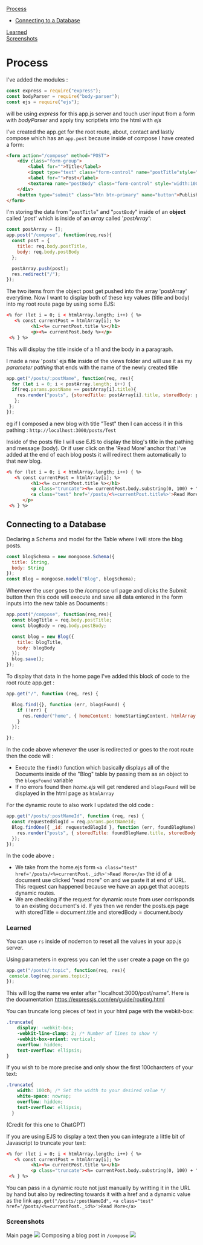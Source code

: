 [Process](#Process)  
 - [Connecting to a Database](#connecting-to-a-database)    

[Learned](#Learned)   
[Screenshots](#screenshots)


# Process
I've added the modules :
```js
const express = require("express");
const bodyParser = require("body-parser");
const ejs = require("ejs");
```
will be using *express* for this app.js server and touch user input from a form with *bodyParser* and apply tiny scriptlets into the html with *ejs*  

I've created the app.get for the root route, about, contact and lastly compose which has an `app.post` because inside of compose I have created a form:
```html
<form action="/compose" method="POST">
    <div class="form-group">
        <label for="">Title</label>
        <input type="text" class="form-control" name="postTitle"style="width:100%;" placeholder="Enter Title" autocomplete="off">
        <label for="">Post</label>
        <textarea name="postBody" class="form-control" style="width:100%;" rows="5" cols="30" placeholder="Enter Text"></textarea>
    </div>
    <button type="submit" class="btn btn-primary" name="button">Publish</button>
</form>
```

I'm storing the data from "`postTitle`" and "`postBody`" inside of an **object** called '*post*' which is inside of an *array* called '*postArray*':
```js
const postArray = [];
app.post("/compose", function(req,res){
  const post = {
    title: req.body.postTitle,
    body: req.body.postBody
  };

  postArray.push(post);
  res.redirect("/");
});
```
The two items from the object post get pushed into the array 'postArray' everytime. Now I want to display both of these key values (title and body) into my root route page by using some EJS:
```html
<% for (let i = 0; i < htmlArray.length; i++) { %>
   <% const currentPost = htmlArray[i]; %>
         <h1><%= currentPost.title %></h1>
         <p><%= currentPost.body %></p>
 <% } %>
 ```
This will display the title inside of a h1 and the body in a paragraph.

I made a new 'posts' ejs **file** inside of the views folder and will use it as my *parameter pathing* that ends with the name of the newly created title
```js
app.get("/posts/:postName", function(req, res){
  for (let i = 0; i < postArray.length; i++) {
  if(req.params.postName == postArray[i].title){
    res.render("posts", {storedTitle: postArray[i].title, storedBody: postArray[i].body});
   };
 };
});
```
eg if I composed a new blog with title "Test" then I can access it in this pathing : `http://localhost:3000/posts/Test`  

Inside of the posts file I will use EJS to display the blog's title in the pathing and message (body). Or if user click on the 'Read More' anchor that I've added at the end of each blog posts it will redirect them automatically to that new blog. 
```html
<% for (let i = 0; i < htmlArray.length; i++) { %>
   <% const currentPost = htmlArray[i]; %>
         <h1><%= currentPost.title %></h1>
         <p class="truncate"><%= currentPost.body.substring(0, 100) + "..." %>
         <a class="test" href='/posts/<%=currentPost.title%>'>Read More</a>
      </p>
 <% } %>
```

## Connecting to a Database

Declaring a Schema and model for the Table where I will store the blog posts. 
```js
const blogSchema = new mongoose.Schema({
  title: String,
  body: String
});
const Blog = mongoose.model("Blog", blogSchema);
```

Whenever the user goes to the /compose url page and clicks the Submit button then this code will execute and save all data entered in the form inputs into the new table as Documents :
```js
app.post("/compose", function(req,res){
  const blogTitle = req.body.postTitle;
  const blogBody = req.body.postBody;

  const blog = new Blog({
    title: blogTitle,
    body: blogBody
  });
  blog.save();
});
```

To display that data in the home page I've added this block of code to the root route app.get : 
```js
app.get("/", function (req, res) {

  Blog.find({}, function (err, blogsFound) {
    if (!err) {
      res.render("home", { homeContent: homeStartingContent, htmlArray: blogsFound });
    }
  });

});
```
In the code above whenever the user is redirected or goes to the root route then the code will :
 - Execute the `find()` function which basically displays all of the Documents inside of the "Blog" table by passing them as an object to the `blogsFound` variable
 - If no errors found then *home.ejs* will get rendered and `blogsFound` will be displayed in the html page as `htmlArray`

For the dynamic route to also work I updated the old code :
```js
app.get("/posts/:postNameId", function (req, res) {
  const requestedBlogId = req.params.postNameId;
  Blog.findOne({ _id: requestedBlogId }, function (err, foundBlogName) {
    res.render("posts", { storedTitle: foundBlogName.title, storedBody: foundBlogName.body });
  });
});
```
In the code above :
 - We take from the home.ejs form `<a class="test" href='/posts/<%=currentPost._id%>'>Read More</a>` the id of a document use clicked "read more" on and we paste it at end of URL. This request can happened because we have an app.get that accepts dynamic routes.
 - We are checking if the request for dynamic route from user corrisponds to an existing document's id. If yes then we render the posts.ejs page with storedTitle = document.title and storedBody = document.body



 ### Learned
 You can use `rs` inside of nodemon to reset all the values in your app.js server.  

 Using parameters in express you can let the user create a page on the go
 ```js
 app.get("/posts/:topic", function(req, res){
  console.log(req.params.topic);
});
```
This will log the name we enter after "localhost:3000/post/name". Here is the documentation https://expressjs.com/en/guide/routing.html  

You can truncate long pieces of text in your html page with the webkit-box:
```css
.truncate{
    display: -webkit-box;
    -webkit-line-clamp: 2; /* Number of lines to show */
    -webkit-box-orient: vertical;
    overflow: hidden;
    text-overflow: ellipsis;
}
```
If you wish to be more precise and only show the first 100charcters of your text:
```css
.truncate{
    width: 100ch; /* Set the width to your desired value */
    white-space: nowrap;
    overflow: hidden;
    text-overflow: ellipsis;
  }
```
(Credit for this one to ChatGPT)

If you are using EJS to display a text then you can integrate a little bit of Javascript to truncate your text:
```html
<% for (let i = 0; i < htmlArray.length; i++) { %>
   <% const currentPost = htmlArray[i]; %>
         <h1><%= currentPost.title %></h1>
         <p class="truncate"><%= currentPost.body.substring(0, 100) + "..." %></p>
 <% } %>
```

You can pass in a dynamic route not just manually by writting it in the URL by hand but also by redirecting towards it with a href and a dynamic value as the link `app.get("/posts/:postNameId",` `<a class="test" href='/posts/<%=currentPost._id%>'>Read More</a>`

### Screenshots

Main page
![](https://media.discordapp.net/attachments/1141016274160328756/1141113779984269392/Screenshot_2023-08-15_at_15-57-51_Daily_Journal.png?width=1360&height=676) 
Composing a blog post in `/compose`
![](https://media.discordapp.net/attachments/1141016274160328756/1141113779380301885/Screenshot_2023-08-15_at_15-58-12_Daily_Journal.png?width=1360&height=676) 
